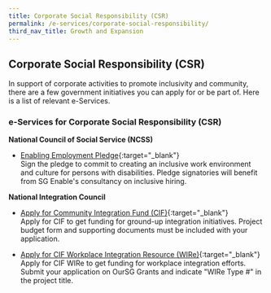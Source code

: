 ```yaml
---
title: Corporate Social Responsibility (CSR)
permalink: /e-services/corporate-social-responsibility/
third_nav_title: Growth and Expansion
---
```


## Corporate Social Responsibility (CSR)

In support of corporate activities to promote inclusivity and community, there are a few government initiatives you can apply for or be part of. Here is a list of relevant e-Services.

### e-Services for Corporate Social Responsibility (CSR)

**National Council of Social Service (NCSS)**

- [Enabling Employment Pledge](https://form.gov.sg/#!/5e4a00425cb1370011a1d85c){:target="_blank"}
  <br>Sign the pledge to commit to creating an inclusive work environment and culture for persons with disabilities. Pledge signatories will benefit from SG Enable's consultancy on inclusive hiring.

**National Integration Council**

- [Apply for Community Integration Fund (CIF)](https://oursggrants.gov.sg/){:target="_blank"}
  <br>Apply for CIF to get funding for ground-up integration initiatives. Project budget form and supporting documents must be included with your application.

- [Apply for CIF Workplace Integration Resource (WIRe)](https://oursggrants.gov.sg/){:target="_blank"}
  <br>Apply for CIF WIRe to get funding for workplace integration efforts. Submit your application on OurSG Grants and indicate "WIRe Type #" in the project title.
